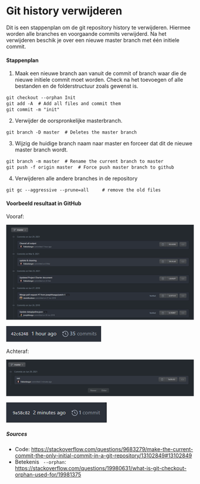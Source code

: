 # Git history verwijderen

Dit is een stappenplan om de git repository history te verwijderen. Hiermee worden alle branches en voorgaande commits verwijderd. Na het verwijderen beschik je over een nieuwe master branch met één initiele commit.

#### Stappenplan

1. Maak een nieuwe branch aan vanuit de commit of branch waar die de nieuwe initiele commit moet worden. Check na het toevoegen of alle bestanden en de folderstructuur zoals gewenst is.

```git
git checkout --orphan Init
git add -A  # Add all files and commit them
git commit -m "init"
```

2. Verwijder de oorspronkelijke masterbranch.

```git
git branch -D master  # Deletes the master branch
```

3. Wijzig de huidige branch naam naar master en forceer dat dit de nieuwe master branch wordt.

```git
git branch -m master  # Rename the current branch to master
git push -f origin master  # Force push master branch to github
```

4. Verwijderen alle andere branches in de repository

```git
git gc --aggressive --prune=all     # remove the old files
```

#### Voorbeeld resultaat in GitHub

Vooraf:

![alt text](https://raw.githubusercontent.com/Respectzorg/Documentatie/main/Images/git_history_verwijderen_01.png?token=AQEYP3JH7CQDEHUGKEH4HTLA3LYCG "Overzicht vooraf")

![alt text](https://raw.githubusercontent.com/Respectzorg/Documentatie/main/Images/git_history_verwijderen_02.png?token=AQEYP3MKQYY3BNQDBVU7OTTA3LYGC "Aantal vooraf")

Achteraf:

![alt text](https://raw.githubusercontent.com/Respectzorg/Documentatie/main/Images/git_history_verwijderen_03.png?token=AQEYP3L25ZTWH3XUNCUDQ4TA3LYIA "Overzicht achteraf")

![alt text](https://raw.githubusercontent.com/Respectzorg/Documentatie/main/Images/git_history_verwijderen_04.png?token=AQEYP3KSGOIMF2VATZK6ZJDA3LYJI "Aantal achteraf")

##### Sources

- Code:
  https://stackoverflow.com/questions/9683279/make-the-current-commit-the-only-initial-commit-in-a-git-repository/13102849#13102849
- Betekenis ` --orphan`:
  https://stackoverflow.com/questions/19980631/what-is-git-checkout-orphan-used-for/19981375
